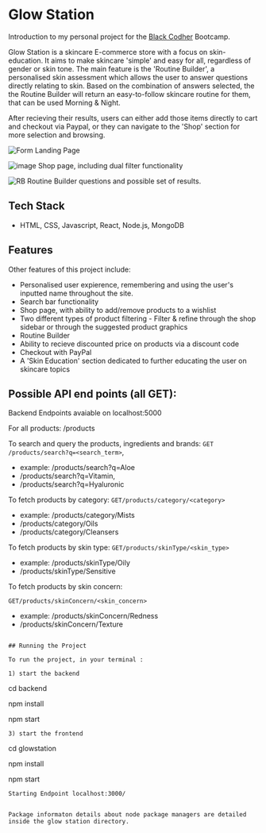 # Glow Station


Introduction to my personal project for the [Black Codher](https://blackcodher.com/) Bootcamp.

Glow Station is a skincare E-commerce store with a focus on skin-education. It aims to make skincare 'simple' and easy for all, regardless of gender or skin tone.
The main feature is the 'Routine Builder', a personalised skin assessment which allows the user to answer questions directly relating to skin. Based on the combination of answers selected, the the Routine Builder will return an easy-to-follow skincare routine for them, that can be used Morning & Night.

After recieving their results, users can either add those items directly to cart and checkout via Paypal, or they can navigate to the 'Shop' section for more selection and browsing.

![Form](https://user-images.githubusercontent.com/69110329/105247960-853f1980-5b6d-11eb-89a3-089fc3779746.gif)
Landing Page

![image](https://user-images.githubusercontent.com/69110329/105247388-9fc4c300-5b6c-11eb-9390-482e105bc8b4.png)
Shop page, including dual filter functionality

![RB](https://user-images.githubusercontent.com/69110329/105247596-ef0af380-5b6c-11eb-833e-732ff21a4f1c.gif)
Routine Builder questions and possible set of results.

## Tech Stack

- HTML, CSS, Javascript, React, Node.js, MongoDB

## Features

Other features of this project include:
- Personalised user expierence, remembering and using the user's inputted name throughout the site.
- Search bar functionality 
- Shop page, with ability to add/remove products to a wishlist
- Two different types of product filtering - Filter & refine through the shop sidebar or through the suggested product graphics 
- Routine Builder
- Ability to recieve discounted price on products via a discount code
- Checkout with PayPal
- A 'Skin Education' section dedicated to further educating the user on skincare topics

## Possible API end points (all GET):

Backend Endpoints avaiable on localhost:5000

For all products: /products

To search and query the products, ingredients and brands: `GET /products/search?q=<search_term>`, 
- example: /products/search?q=Aloe
- /products/search?q=Vitamin, 
- /products/search?q=Hyaluronic

To fetch products by category: `GET/products/category/<category>`
- example: /products/category/Mists
- /products/category/Oils
- /products/category/Cleansers

To fetch products by skin type: `GET/products/skinType/<skin_type>`
- example: /products/skinType/Oily
- /products/skinType/Sensitive

To fetch products by skin concern: 

`GET/products/skinConcern/<skin_concern>`
- example: /products/skinConcern/Redness
- /products/skinConcern/Texture

```

## Running the Project

To run the project, in your terminal :

1) start the backend

```
cd backend

npm install

npm start

```
3) start the frontend
```
cd glowstation

npm install

npm start
```
Starting Endpoint localhost:3000/


Package informaton details about node package managers are detailed inside the glow station directory.
